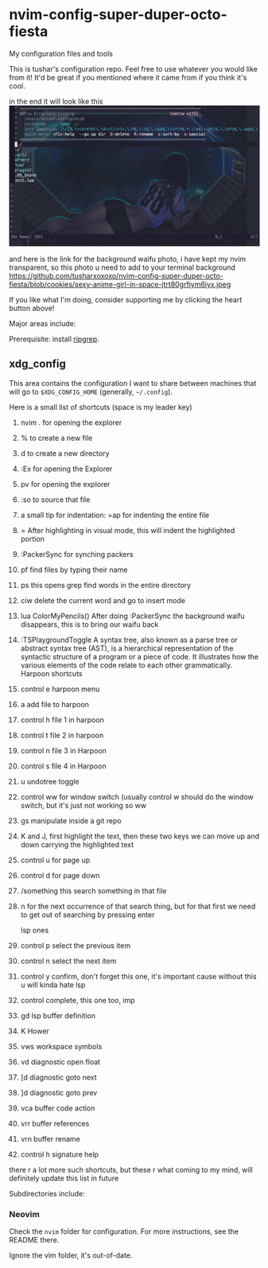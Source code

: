 # nvim-config-super-duper-octo-fiesta
My configuration files and tools

This is tushar's configuration repo. Feel free to use whatever you would like from it! It'd be great if you mentioned where it came from if you think it's cool.

in the end it will look like this
![alt text](https://github.com/tusharxoxoxo/nvim-config-super-duper-octo-fiesta/blob/cookies/Screenshot%202023-06-22%20at%2013.51.51.jpg)

and here is the link for the background waifu photo, i have kept my nvim transparent, so this photo u need to add to your terminal background
https://github.com/tusharxoxoxo/nvim-config-super-duper-octo-fiesta/blob/cookies/sexy-anime-girl-in-space-jtrt80grfiym6iyx.jpeg

If you like what I'm doing, consider supporting me by clicking the heart button above!

Major areas include:

Prerequisite: install [ripgrep](https://github.com/BurntSushi/ripgrep).

## xdg_config

This area contains the configuration I want to share between machines that will go to `$XDG_CONFIG_HOME` (generally, `~/.config`).

Here is a small list of shortcuts (space is my leader key)
1. nvim . for opening the explorer
2. % to create a new file
3. d to create a new directory
4. :Ex for opening the Explorer
5. <leader>pv for opening the explorer
6. :so to source that file
7. a small tip for indentation: =ap for indenting the entire file
8. = After highlighting in visual mode, this will indent the highlighted portion
9. :PackerSync for synching packers
10. <leader>pf find files by typing their name
11. <leader>ps this opens grep find words in the entire directory
12. ciw delete the current word and go to insert mode
13. lua ColorMyPencils() After doing :PackerSync the background waifu disappears, this is to bring our waifu back
14. :TSPlaygroundToggle A syntax tree, also known as a parse tree or abstract syntax tree (AST), is a hierarchical representation of the syntactic structure of a program or a piece of code. It illustrates how the various elements of the code relate to each other grammatically.
    Harpoon shortcuts
15. control e harpoon menu
16. <leader>a add file to harpoon
17. control h file 1 in harpoon
18. control t file 2 in harpoon
19. control n file 3 in Harpoon
20. control s file 4 in Harpoon

21. <leader>u undotree toggle
22. control ww for window switch (usually control w should do the window switch, but it's just not working so ww
23. <leader>gs manipulate inside a git repo

24. K and J, first highlight the text, then these two keys we can move up and down carrying the highlighted text
25. control u for page up
26. control d for page down
27. /something this search something in that file
28. n for the next occurrence of that search thing, but for that first we need to get out of searching by pressing enter

    lsp ones
29. control p select the previous item
30. control n select the next item
31. control y confirm, don't forget this one, it's important cause without this u will kinda hate lsp
32. control<leader> complete, this one too, imp

33. gd lsp buffer definition
34. K Hower
35. vws workspace symbols
36. <leader>vd diagnostic open float
37. [d diagnostic goto next
38. ]d diagnostic goto prev
39. <leader>vca buffer code action
40. <leader>vrr buffer references
41. <leader>vrn buffer rename
42. control h signature help

there r a lot more such shortcuts, but these r what coming to my mind, will definitely update this list in future


Subdirectories include:

### Neovim

Check the `nvim` folder for configuration. For more instructions, see the README there.

Ignore the vim folder, it's out-of-date.
